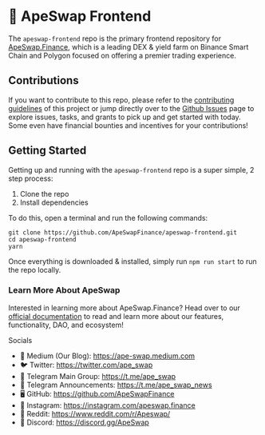 # 🍌 ApeSwap Frontend

The `apeswap-frontend` repo is the primary frontend repository for [ApeSwap.Finance](https://apeswap.finance), which is a leading DEX & yield farm on Binance Smart Chain and Polygon focused on offering a premier trading experience.

## Contributions

If you want to contribute to this repo, please refer to the [contributing guidelines](./CONTRIBUTING.md) of this project or jump directly over to the [Github Issues](https://github.com/ApeSwapFinance/apeswap-frontend/issues) page to explore issues, tasks, and grants to pick up and get started with today. Some even have financial bounties and incentives for your contributions!

## Getting Started

Getting up and running with the `apeswap-frontend` repo is a super simple, 2 step process:

1. Clone the repo
2. Install dependencies

To do this, open a terminal and run the following commands:

```
git clone https://github.com/ApeSwapFinance/apeswap-frontend.git
cd apeswap-frontend
yarn
```

Once everything is downloaded & installed, simply run `npm run start` to run the repo locally.

### Learn More About ApeSwap

Interested in learning more about ApeSwap.Finance? Head over to our [official documentation](https://apeswap.gitbook.io/apeswap-finance/welcome/master) to read and learn more about our features, functionality, DAO, and ecosystem!

Socials

- 📰 Medium (Our Blog): https://ape-swap.medium.com
- 🐦 Twitter: https://twitter.com/ape_swap
- 💬 Telegram Main Group: https://t.me/ape_swap
- 💬 Telegram Announcements: https://t.me/ape_swap_news
- 🖥 GitHub: https://github.com/ApeSwapFinance
- 🤳 Instagram: https://instagram.com/apeswap.finance
- 🤩 Reddit: https://www.reddit.com/r/Apeswap/
- 👾 Discord: https://discord.gg/ApeSwap
